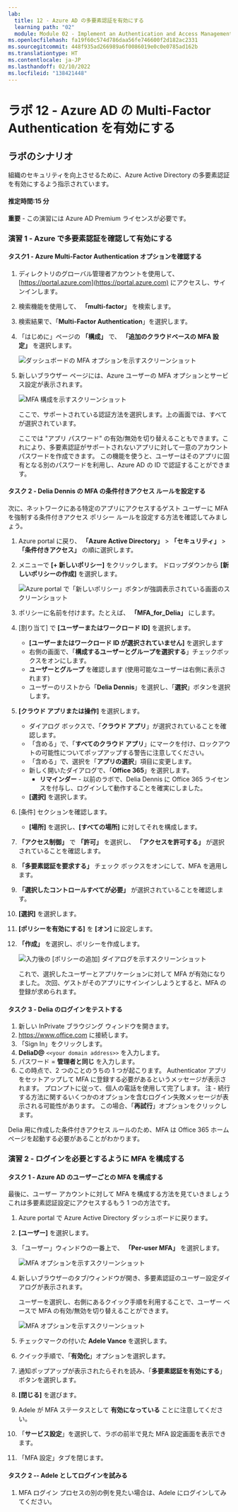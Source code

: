 ```yaml
---
lab:
  title: 12 - Azure AD の多要素認証を有効にする
  learning path: "02"
  module: Module 02 - Implement an Authentication and Access Management Solution
ms.openlocfilehash: fa19f60c574d786daa56fe746600f2d182ac2331
ms.sourcegitcommit: 448f935ad266989a6f0086019e0c0e0785ad162b
ms.translationtype: HT
ms.contentlocale: ja-JP
ms.lasthandoff: 02/10/2022
ms.locfileid: "138421448"
---
```

# <a name="lab-12---enable-azure-ad-multi-factor-authentication"></a>ラボ 12 - Azure AD の Multi-Factor Authentication を有効にする

## <a name="lab-scenario"></a>ラボのシナリオ

組織のセキュリティを向上させるために、Azure Active Directory の多要素認証を有効にするよう指示されています。

#### <a name="estimated-time-15-minutes"></a>推定時間:15 分

**重要** - この演習には Azure AD Premium ライセンスが必要です。

### <a name="exercise-1---review-and-enable-multifactor-authentication-in-azure"></a>演習 1 - Azure で多要素認証を確認して有効にする

#### <a name="task-1---review-azure-multi-factor-authentication-options"></a>タスク1 - Azure Multi-Factor Authentication オプションを確認する

1. ディレクトリのグローバル管理者アカウントを使用して、[https://portal.azure.com](https://portal.azure.com) にアクセスし、サインインします。

2. 検索機能を使用して、 **「multi-factor」** を検索します。

3. 検索結果で、「**Multi-Factor Authentication**」を選択します。

4. 「はじめに」ページの **「構成」** で、 **「追加のクラウドベースの MFA 設定」** を選択します。

    ![ダッシュボードの MFA オプションを示すスクリーンショット](./media/lp2-mod1-set-additional-mfa-settings.png)

5. 新しいブラウザー ページには、Azure ユーザーの MFA オプションとサービス設定が表示されます。

    ![MFA 構成を示すスクリーンショット](./media/lp2-mod1-mfa-settings.png)

    ここで、サポートされている認証方法を選択します。上の画面では、すべてが選択されています。

    ここでは "アプリ パスワード" の有効/無効を切り替えることもできます。これにより、多要素認証がサポートされないアプリに対して一意のアカウント パスワードを作成できます。 この機能を使うと、ユーザーはそのアプリに固有となる別のパスワードを利用し、Azure AD の ID で認証することができます。

#### <a name="task-2---setup-conditional-access-rules-for-mfa-for-delia-dennis"></a>タスク 2 - Delia Dennis の MFA の条件付きアクセス ルールを設定する

次に、ネットワークにある特定のアプリにアクセスするゲスト ユーザーに MFA を強制する条件付きアクセス ポリシー ルールを設定する方法を確認してみましょう。

1. Azure portal に戻り、 **「Azure Active Directory」**  >  **「セキュリティ」**  >  **「条件付きアクセス」** の順に選択します。

2. メニューで **[+ 新しいポリシー]** をクリックします。 ドロップダウンから **[新しいポリシーの作成]** を選択します。

    ![Azure portal で「新しいポリシー」ボタンが強調表示されている画面のスクリーンショット](./media/lp2-mod1-azure-ad-conditional-access-policy.png)

3. ポリシーに名前を付けます。たとえば、 **「MFA_for_Delia」** にします。

4. [割り当て] で **[ユーザーまたはワークロード ID]** を選択します。

    - **[ユーザーまたはワークロード ID が選択されていません]** を選択します  
    - 右側の画面で、「**構成するユーザーとグループを選択する**」チェックボックスをオンにします。
    - **ユーザーとグループ** を確認します (使用可能なユーザーは右側に表示されます)
    - ユーザーのリストから「**Delia Dennis**」を選択し、「**選択**」ボタンを選択します。

5. **[クラウド アプリまたは操作]** を選択します。

    - ダイアログ ボックスで、「**クラウド アプリ**」が選択されていることを確認します。
    - 「含める」で、「**すべてのクラウド アプリ**」にマークを付け、ロックアウトの可能性についてポップアップする警告に注意してください。 
    - 「含める」で、選択を「**アプリの選択**」項目に変更します。
    - 新しく開いたダイアログで、「**Office 365**」を選択します。
        - **リマインダー** - 以前のラボで、Delia Dennis に Office 365 ライセンスを付与し、ログインして動作することを確実にしました。
    - **[選択]** を選択します。

6. [条件] セクションを確認します。

    - **[場所]** を選択し、**[すべての場所]** に対してそれを構成します。

7. **「アクセス制御」** で **「許可」** を選択し、 **「アクセスを許可する」** が選択されていることを確認します。

8. **「多要素認証を要求する」** チェック ボックスをオンにして、MFA を適用します。

9. **「選択したコントロールすべてが必要」** が選択されていることを確認します。

10. **[選択]** を選択します。

11. **[ポリシーを有効にする]** を **[オン]** に設定します。

12. **「作成」** を選択し、ポリシーを作成します。

    ![入力後の [ポリシーの追加] ダイアログを示すスクリーンショット](./media/lp2-mod1-conditional-access-new-policy-complete.png)

    これで、選択したユーザーとアプリケーションに対して MFA が有効になりました。 次回、ゲストがそのアプリにサインインしようとすると、MFA の登録が求められます。

#### <a name="task-3---test-delias-login"></a>タスク 3 - Delia のログインをテストする

1. 新しい InPrivate ブラウジング ウィンドウを開きます。
2. https://www.office.com に接続します。
3. 「Sign In」をクリックします。
4. **DeliaD@** `<<your domain address>>` を入力します。
5. パスワード = **管理者と同じ** を入力します。
6. この時点で、2 つのことのうちの 1 つが起こります。  Authenticator アプリをセットアップして MFA に登録する必要があるというメッセージが表示されます。  プロンプトに従って、個人の電話を使用して完了します。  注 - 続行する方法に関するいくつかのオプションを含むログイン失敗メッセージが表示される可能性があります。  この場合、「**再試行**」オプションをクリックします。

Delia 用に作成した条件付きアクセス ルールのため、MFA は Office 365 ホーム ページを起動する必要があることがわかります。

### <a name="exercise-2---configure-mfa-to-be-required-for-login"></a>演習 2 - ログインを必要とするように MFA を構成する

#### <a name="task-1---configure-azure-ad-per-user-mfa"></a>タスク 1 - Azure AD のユーザーごとの MFA を構成する

最後に、ユーザー アカウントに対して MFA を構成する方法を見ていきましょう これは多要素認証設定にアクセスするもう 1 つの方法です。

1. Azure portal で Azure Active Directory ダッシュボードに戻ります。

2. **[ユーザー]** を選択します。

3. 「ユーザー」ウィンドウの一番上で、 **「Per-user MFA」** を選択します。

    ![MFA オプションを示すスクリーンショット](./media/lp2-mod1-users-mfa.png)

4. 新しいブラウザーのタブ/ウィンドウが開き、多要素認証のユーザー設定ダイアログが表示されます。

    ユーザーを選択し、右側にあるクイック手順を利用することで、ユーザー ベースで MFA の有効/無効を切り替えることができます。

    ![MFA オプションを示すスクリーンショット](./media/lp2-mod1-mfa-service-settings-and-users.png)

5. チェックマークの付いた **Adele Vance** を選択します。
6. クイック手順で、「**有効化**」オプションを選択します。
7. 通知ポップアップが表示されたらそれを読み、「**多要素認証を有効にする**」ボタンを選択します。
8. **[閉じる]** を選びます。
9. Adele が MFA ステータスとして **有効になっている** ことに注意してください。
10. 「**サービス設定**」を選択して、ラボの前半で見た MFA 設定画面を表示できます。
11. 「MFA 設定」タブを閉じます。

#### <a name="task-2----try-logging-in-as-adele"></a>タスク 2 -- Adele としてログインを試みる

1. MFA ログイン プロセスの別の例を見たい場合は、Adele にログインしてみてください。
